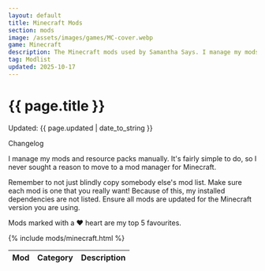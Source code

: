 ```yaml
---
layout: default
title: Minecraft Mods
section: mods
image: /assets/images/games/MC-cover.webp
game: Minecraft
description: The Minecraft mods used by Samantha Says. I manage my mods and resource packs manually. My top 5 are marked with a heart.
tag: Modlist
updated: 2025-10-17
---
```


<h1>{{ page.title }}</h1>
<p class="postDate">Updated: {{ page.updated | date_to_string }}</p>

<p class="changelog" onclick="changelog()">Changelog</p>

<dl id="changelog" style="display: none">
    <dt>17 October 2025</dt>
        <dd>- Added Advanced Armor Bar.</dd>
        <dd>- Removed Replay Mod.</dd>
    <dt>29 July 2025</dt>
        <dd>- Added Raised.</dd>
        <dd>- Added Status Effect Bars.</dd>
    <dt>28 July 2025</dt>
        <dd>- Added DualBar.</dd>
        <dd>- Added Locator Heads.</dd>
        <dd>- Added Particle Effects.</dd>
        <dd>- Added Tooltips TXF.</dd>
        <dd>- Removed Falling Leaves.</dd>
        <dd>- Removed Music Delay Reducer.</dd>
        <dd>- Removed Simple Durability.</dd>
    <dt>19 February 2025</dt>
        <dd>- Added 3D Skin Layers.</dd>
        <dd>- Added Music Delay Reducer.</dd>
        <dd>- Added Not Enough Animations.</dd>
        <dd>- Split Cosmetic category into Audio and Visual.</dd>
    <dt>31 January 2025</dt>
        <dd>- Added Chat Heads.</dd>
        <dd>- Added Immediately Fast.</dd>
        <dd>- Added More Culling.</dd>
        <dd>- Removed Entity Culling.</dd>
    <dt>09 January 2025</dt>
        <dd>- Added Simple Durability.</dd>
    <dt>23 Dec 2024</dt>
        <dd>- Updated CurseForge links to Modrinth.</dd>
        <dd>- Added Cave Dust.</dd>
        <dd>- Added Distant Horizons.</dd>
        <dd>- Added Noisium.</dd>
        <dd>- Added OrthoCamera.</dd>
        <dd>- Removed Advancement Info.</dd>
        <dd>- Removed Bobby.</dd>
        <dd>- Removed Capes.</dd>
        <dd>- Removed Continuity.</dd>
        <dd>- Removed Custom Entity Models.</dd>
    <dt>21 Feb 2024</dt>
        <dd>- Removed Starlight.</dd>
    <dt>21 Jan 2024</dt>
        <dd>- Added Ambient Environment.</dd>
        <dd>- Added Particle Rain.</dd>
    <dt>21 Jun 2023</dt>
        <dd>- Removed LazyDFU.</dd>
    <dt>14 Apr 2023</dt>
        <dd>- Created page.</dd>
</dl>

I manage my mods and resource packs manually. It's fairly simple to do, so I never sought a reason to move to a mod manager for Minecraft.

Remember to not just blindly copy somebody else's mod list. Make sure each mod is one that you really want! Because of this, my installed dependencies are not listed. Ensure all mods are updated for the Minecraft version you are using.

Mods marked with a ♥ heart are my top 5 favourites.

<table class="modlist">
    <thead>
    <tr>
        <th class="order order-active">Mod</th>
        <th class="order order-inactive">Category</th>
        <th>Description</th>
    </tr>
    </thead>
    <tbody>
        {% include mods/minecraft.html %}
    </tbody>
</table>

<script src="/assets/js/tableSort.js"></script>